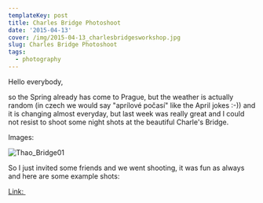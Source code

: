 ```yaml
---
templateKey: post
title: Charles Bridge Photoshoot
date: '2015-04-13'
cover: /img/2015-04-13_charlesbridgesworkshop.jpg
slug: Charles Bridge Photoshoot
tags:
  - photography
---
```


Hello everybody,

so the Spring already has come to Prague, but the weather is actually random (in czech we would say "aprílové počasí" like the April jokes :-)) and it is changing almost everyday, but last week was really great and I could not resist to shoot some night shots at the beautiful Charle's Bridge.

Images:

![Thao_Bridge01](/img/2015-04-13_Thao_Bridge01.jpg 'Thao_Bridge01')

So I just invited some friends and we went shooting, it was fun as always and here are some example shots:

[Link: ](https://www.flickr.com/photos/2c0/sets/72157651536943338/)
